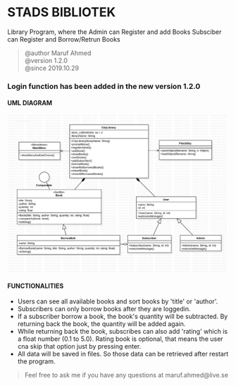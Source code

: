 # STADS BIBLIOTEK
Library Program, where the Admin can Register and add Books
Subsciber can Register and Borrow/Retrun Books
 > @author Maruf Ahmed
 > <br> @version 1.2.0
 > <br>@since 2019.10.29
### <p>Login function has been added in the new version 1.2.0</p>

#### UML DIAGRAM
![](uml/CityLibrary.jpg)

#### FUNCTIONALITIES
 * Users can see all available books and sort books by 'title' or 'author'.
 * Subscribers can only borrow books after they are loggedin.
 * If a subscriber borrow a book, the book's quantity will be subtracted. 
 By returning back the book, the quantity will be added again.
 * While returning back the book, subscribes can also add 'rating' which is a float
 number (0.1 to 5.0).  Rating book is optional, that means the user cna skip
 that option just by pressing enter.
 * All data will be saved in files. So those data can be retrieved after restart
 the program.

> <p>Feel free to ask me if you have any questions at maruf.ahmed@live.se </p>


